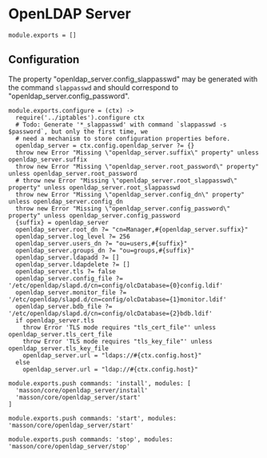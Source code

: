 
# OpenLDAP Server

    module.exports = []

## Configuration

The property "openldap_server.config_slappasswd" may be generated with the command `slappasswd` 
and should correspond to "openldap_server.config_password".

    module.exports.configure = (ctx) ->
      require('../iptables').configure ctx
      # Todo: Generate '*_slappasswd' with command `slappasswd -s $password`, but only the first time, we
      # need a mechanism to store configuration properties before.
      openldap_server = ctx.config.openldap_server ?= {}
      throw new Error "Missing \"openldap_server.suffix\" property" unless openldap_server.suffix
      throw new Error "Missing \"openldap_server.root_password\" property" unless openldap_server.root_password
      # throw new Error "Missing \"openldap_server.root_slappasswd\" property" unless openldap_server.root_slappasswd
      throw new Error "Missing \"openldap_server.config_dn\" property" unless openldap_server.config_dn
      throw new Error "Missing \"openldap_server.config_password\" property" unless openldap_server.config_password
      {suffix} = openldap_server
      openldap_server.root_dn ?= "cn=Manager,#{openldap_server.suffix}"
      openldap_server.log_level ?= 256
      openldap_server.users_dn ?= "ou=users,#{suffix}"
      openldap_server.groups_dn ?= "ou=groups,#{suffix}"
      openldap_server.ldapadd ?= []
      openldap_server.ldapdelete ?= []
      openldap_server.tls ?= false
      openldap_server.config_file ?= '/etc/openldap/slapd.d/cn=config/olcDatabase={0}config.ldif'
      openldap_server.monitor_file ?= '/etc/openldap/slapd.d/cn=config/olcDatabase={1}monitor.ldif'
      openldap_server.bdb_file ?= '/etc/openldap/slapd.d/cn=config/olcDatabase={2}bdb.ldif'
      if openldap_server.tls
        throw Error 'TLS mode requires "tls_cert_file"' unless openldap_server.tls_cert_file
        throw Error 'TLS mode requires "tls_key_file"' unless openldap_server.tls_key_file
        openldap_server.url = "ldaps://#{ctx.config.host}"
      else
        openldap_server.url = "ldap://#{ctx.config.host}"

    module.exports.push commands: 'install', modules: [
      'masson/core/openldap_server/install'
      'masson/core/openldap_server/start'
    ]

    module.exports.push commands: 'start', modules: 'masson/core/openldap_server/start'

    module.exports.push commands: 'stop', modules: 'masson/core/openldap_server/stop'


